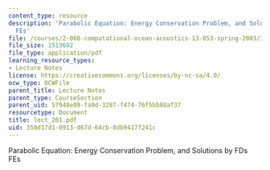 ```yaml
---
content_type: resource
description: 'Parabolic Equation: Energy Conservation Problem, and Solutions by FDs
  FEs'
file: /courses/2-068-computational-ocean-acoustics-13-853-spring-2003/350d17d10913d67d64cb0db9417f241c_lect_201.pdf
file_size: 1513692
file_type: application/pdf
learning_resource_types:
- Lecture Notes
license: https://creativecommons.org/licenses/by-nc-sa/4.0/
ocw_type: OCWFile
parent_title: Lecture Notes
parent_type: CourseSection
parent_uid: 57948e09-fa9d-3287-f474-76f5bb88af37
resourcetype: Document
title: lect_201.pdf
uid: 350d17d1-0913-d67d-64cb-0db9417f241c
---
```

Parabolic Equation: Energy Conservation Problem, and Solutions by FDs FEs